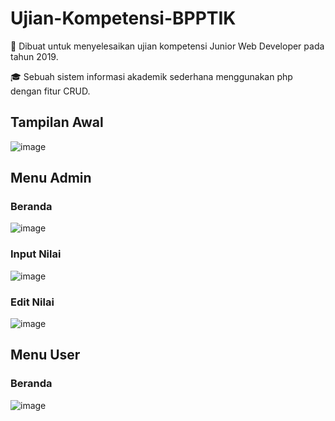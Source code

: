 # Ujian-Kompetensi-BPPTIK

:star2: Dibuat untuk menyelesaikan ujian kompetensi Junior Web Developer pada tahun 2019. 


:mortar_board: Sebuah sistem informasi akademik sederhana menggunakan php dengan fitur CRUD.

## Tampilan Awal
![image](https://user-images.githubusercontent.com/37283373/169681167-108d3586-e4a2-49dd-9888-cf1323dd83cd.png)

## Menu Admin
### Beranda
![image](https://user-images.githubusercontent.com/37283373/169681204-8a79ab2b-02fa-4479-9fe2-a9abe82c533a.png)

### Input Nilai
![image](https://user-images.githubusercontent.com/37283373/169681242-2ffc6d04-ad18-4554-91df-89211c233306.png)

### Edit Nilai
![image](https://user-images.githubusercontent.com/37283373/169681248-1a8f6488-3e00-4190-9f4c-cd412202c2a4.png)

## Menu User
### Beranda
![image](https://user-images.githubusercontent.com/37283373/169681250-f0418f65-dc1a-439b-8f25-06a09e1595cf.png)
